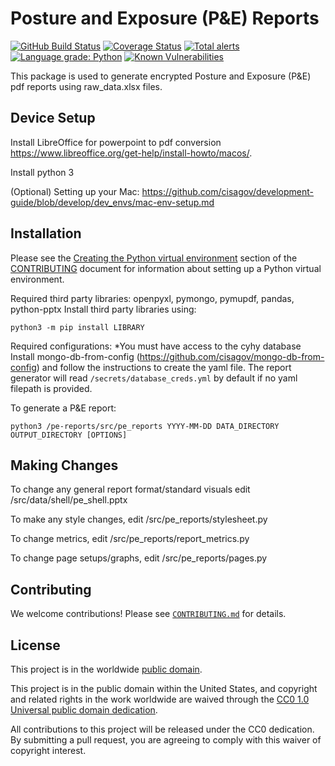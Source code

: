 # Posture and Exposure (P&E) Reports #

[![GitHub Build Status](https://github.com/cisagov/pe-reports/workflows/build/badge.svg)](https://github.com/cisagov/pe-reports/actions)
[![Coverage Status](https://coveralls.io/repos/github/cisagov/pe-reports/badge.svg?branch=develop)](https://coveralls.io/github/cisagov/pe-reports?branch=develop)
[![Total alerts](https://img.shields.io/lgtm/alerts/g/cisagov/pe-reports.svg?logo=lgtm&logoWidth=18)](https://lgtm.com/projects/g/cisagov/pe-reports/alerts/)
[![Language grade: Python](https://img.shields.io/lgtm/grade/python/g/cisagov/pe-reports.svg?logo=lgtm&logoWidth=18)](https://lgtm.com/projects/g/cisagov/pe-reports/context:python)
[![Known Vulnerabilities](https://snyk.io/test/github/cisagov/pe-reports/develop/badge.svg)](https://snyk.io/test/github/cisagov/pe-reports)

This package is used to generate encrypted Posture and Exposure (P&E) pdf
reports using raw_data.xlsx files.

## Device Setup ##

Install LibreOffice for powerpoint to pdf conversion
<https://www.libreoffice.org/get-help/install-howto/macos/>.

Install python 3

(Optional) Setting up your Mac:
<https://github.com/cisagov/development-guide/blob/develop/dev_envs/mac-env-setup.md>

## Installation ##

Please see the
[Creating the Python virtual environment](CONTRIBUTING.md#creating-the-python-virtual-environment)
section of the [CONTRIBUTING](CONTRIBUTING.md) document for information about
setting up a Python virtual environment.

Required third party libraries: openpyxl, pymongo, pymupdf, pandas, python-pptx
Install third party libraries using:

```console
python3 -m pip install LIBRARY
```

Required configurations:
*You must have access to the cyhy database
Install mongo-db-from-config (<https://github.com/cisagov/mongo-db-from-config>)
and follow the instructions to create the yaml file.
The report generator will read `/secrets/database_creds.yml` by default if no
yaml filepath is provided.

To generate a P&E report:

```console
python3 /pe-reports/src/pe_reports YYYY-MM-DD DATA_DIRECTORY OUTPUT_DIRECTORY [OPTIONS]
```

## Making Changes ##

To change any general report format/standard visuals edit
/src/data/shell/pe_shell.pptx

To make any style changes, edit /src/pe_reports/stylesheet.py

To change metrics, edit /src/pe_reports/report_metrics.py

To change page setups/graphs, edit /src/pe_reports/pages.py

## Contributing ##

We welcome contributions!  Please see [`CONTRIBUTING.md`](CONTRIBUTING.md) for
details.

## License ##

This project is in the worldwide [public domain](LICENSE).

This project is in the public domain within the United States, and
copyright and related rights in the work worldwide are waived through
the [CC0 1.0 Universal public domain
dedication](https://creativecommons.org/publicdomain/zero/1.0/).

All contributions to this project will be released under the CC0
dedication. By submitting a pull request, you are agreeing to comply
with this waiver of copyright interest.
